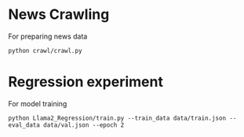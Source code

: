 # News Crawling
For preparing news data
```
python crawl/crawl.py 
```

# Regression experiment
For model training
```
python Llama2_Regression/train.py --train_data data/train.json --eval_data data/val.json --epoch 2 
```

